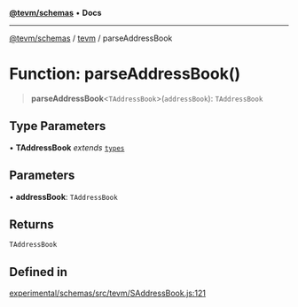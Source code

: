 [**@tevm/schemas**](../../README.md) • **Docs**

***

[@tevm/schemas](../../modules.md) / [tevm](../README.md) / parseAddressBook

# Function: parseAddressBook()

> **parseAddressBook**\<`TAddressBook`\>(`addressBook`): `TAddressBook`

## Type Parameters

• **TAddressBook** *extends* [`types`](../../types/README.md)

## Parameters

• **addressBook**: `TAddressBook`

## Returns

`TAddressBook`

## Defined in

[experimental/schemas/src/tevm/SAddressBook.js:121](https://github.com/evmts/tevm-monorepo/blob/main/experimental/schemas/src/tevm/SAddressBook.js#L121)
